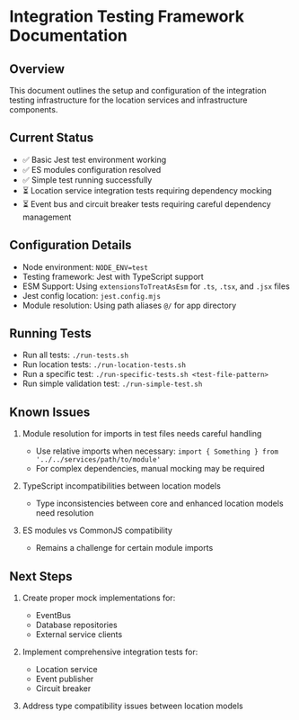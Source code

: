 # Integration Testing Framework Documentation

## Overview
This document outlines the setup and configuration of the integration testing infrastructure for the location services and infrastructure components.

## Current Status
- ✅ Basic Jest test environment working
- ✅ ES modules configuration resolved
- ✅ Simple test running successfully 
- ⏳ Location service integration tests requiring dependency mocking
- ⏳ Event bus and circuit breaker tests requiring careful dependency management

## Configuration Details
- Node environment: `NODE_ENV=test`
- Testing framework: Jest with TypeScript support
- ESM Support: Using `extensionsToTreatAsEsm` for `.ts`, `.tsx`, and `.jsx` files
- Jest config location: `jest.config.mjs`
- Module resolution: Using path aliases `@/` for app directory

## Running Tests
- Run all tests: `./run-tests.sh`
- Run location tests: `./run-location-tests.sh`
- Run a specific test: `./run-specific-tests.sh <test-file-pattern>`
- Run simple validation test: `./run-simple-test.sh`

## Known Issues
1. Module resolution for imports in test files needs careful handling
   - Use relative imports when necessary: `import { Something } from '../../services/path/to/module'`
   - For complex dependencies, manual mocking may be required

2. TypeScript incompatibilities between location models
   - Type inconsistencies between core and enhanced location models need resolution

3. ES modules vs CommonJS compatibility
   - Remains a challenge for certain module imports

## Next Steps
1. Create proper mock implementations for:
   - EventBus
   - Database repositories
   - External service clients

2. Implement comprehensive integration tests for:
   - Location service
   - Event publisher
   - Circuit breaker

3. Address type compatibility issues between location models